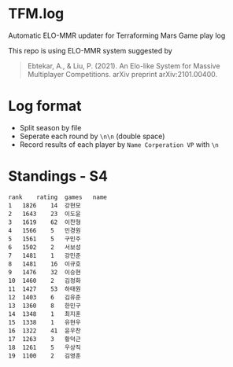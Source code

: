 # TFM.log
Automatic ELO-MMR updater for Terraforming Mars Game play log

This repo is using ELO-MMR system suggested by
> Ebtekar, A., & Liu, P. (2021). An Elo-like System for Massive Multiplayer Competitions. arXiv preprint arXiv:2101.00400.


# Log format
* Split season by file
* Seperate each round by `\n\n` (double space)
* Record results of each player by 
`Name Corperation VP`
with `\n`

# Standings - S4
```csv
rank	rating	games	name
1	1826	14	강현모
2	1643	23	이도윤
3	1619	62	이찬형
4	1566	5	민경원
5	1561	5	구민주
6	1502	2	서보성
7	1481	1	강민준
8	1481	16	이규호
9	1476	32	이승현
10	1460	2	김정화
11	1427	53	하태원
12	1403	6	김유준
13	1360	8	한민구
14	1348	1	최지훈
15	1338	1	유현우
16	1322	41	윤우찬
17	1263	3	황덕근
18	1261	5	우상직
19	1100	2	김영훈
```

